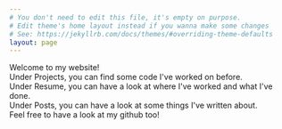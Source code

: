 ```yaml
---
# You don't need to edit this file, it's empty on purpose.
# Edit theme's home layout instead if you wanna make some changes
# See: https://jekyllrb.com/docs/themes/#overriding-theme-defaults
layout: page
---
```


Welcome to my website!  
Under Projects, you can find some code I've worked on before.  
Under Resume, you can have a look at where I've worked and what I've done.  
Under Posts, you can have a look at some things I've written about.  
Feel free to have a look at my github too!
